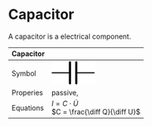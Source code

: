 Capacitor
=========
A capacitor is a electrical component.

| Capacitor  |   |
| -------------| -------- |
| Symbol | ![Capacitor](img/capacitor_symbol.svg) |
| Properies | passive, |
| Equations | $I = C ⋅ \dot U$ <br> $C = \frac{\diff Q}{\diff U}$ |



